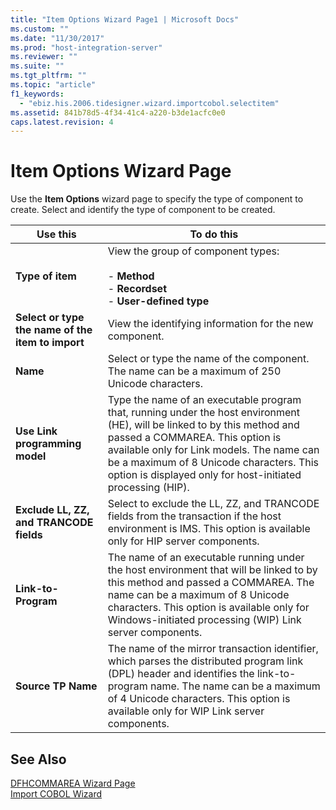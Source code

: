 ```yaml
---
title: "Item Options Wizard Page1 | Microsoft Docs"
ms.custom: ""
ms.date: "11/30/2017"
ms.prod: "host-integration-server"
ms.reviewer: ""
ms.suite: ""
ms.tgt_pltfrm: ""
ms.topic: "article"
f1_keywords: 
  - "ebiz.his.2006.tidesigner.wizard.importcobol.selectitem"
ms.assetid: 841b78d5-4f34-41c4-a220-b3de1acfc0e0
caps.latest.revision: 4
---
```

# Item Options Wizard Page
Use the **Item Options** wizard page to specify the type of component to create. Select and identify the type of component to be created.  
  
|Use this|To do this|  
|--------------|----------------|  
|**Type of item**|View the group of component types:<br /><br /> -   **Method**<br />-   **Recordset**<br />-   **User-defined type**|  
|**Select or type the name of the item to import**|View the identifying information for the new component.|  
|**Name**|Select or type the name of the component. The name can be a maximum of 250 Unicode characters.|  
|**Use Link programming model**|Type the name of an executable program that, running under the host environment (HE), will be linked to by this method and passed a COMMAREA. This option is available only for Link models. The name can be a maximum of 8 Unicode characters. This option is displayed only for host-initiated processing (HIP).|  
|**Exclude LL, ZZ, and TRANCODE fields**|Select to exclude the LL, ZZ, and TRANCODE fields from the transaction if the host environment is IMS. This option is available only for HIP server components.|  
|**Link-to-Program**|The name of an executable running under the host environment that will be linked to by this method and passed a COMMAREA. The name can be a maximum of 8 Unicode characters. This option is available only for Windows-initiated processing (WIP) Link server components.|  
|**Source TP Name**|The name of the mirror transaction identifier, which parses the distributed program link (DPL) header and identifies the link-to-program name. The name can be a maximum of 4 Unicode characters. This option is available only for WIP Link server components.|  
  
## See Also  
 [DFHCOMMAREA Wizard Page](../HIS2010/dfhcommarea-wizard-page2.md)   
 [Import COBOL Wizard](../HIS2010/import-cobol-wizard1.md)